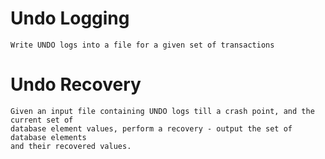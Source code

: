 # Undo Logging
    Write UNDO logs into a file for a given set of transactions
#   Undo Recovery
    Given an input file containing UNDO logs till a crash point, and the current set of 
    database element values, perform a recovery - output the set of database elements 
    and their recovered values.

